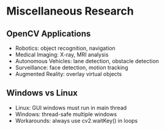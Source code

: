 # Miscellaneous Research

## OpenCV Applications
- Robotics: object recognition, navigation
- Medical Imaging: X-ray, MRI analysis
- Autonomous Vehicles: lane detection, obstacle detection
- Surveillance: face detection, motion tracking
- Augmented Reality: overlay virtual objects

## Windows vs Linux
- Linux: GUI windows must run in main thread
- Windows: thread-safe multiple windows
- Workarounds: always use cv2.waitKey() in loops
